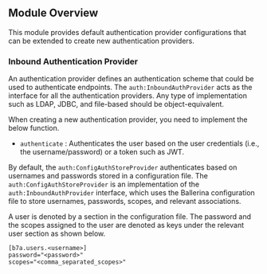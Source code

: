 ## Module Overview

This module provides default authentication provider configurations that can be extended to create new authentication providers.

### Inbound Authentication Provider

An authentication provider defines an authentication scheme that could be used to authenticate endpoints. The `auth:InboundAuthProvider` acts as the interface for all the authentication providers. Any type of implementation such as LDAP, JDBC, and file-based should be object-equivalent.

When creating a new authentication provider, you need to implement the below function.
- `authenticate` : Authenticates the user based on the user credentials (i.e., the username/password) or a token such as JWT.

By default, the `auth:ConfigAuthStoreProvider` authenticates based on usernames and passwords stored in a configuration file. The `auth:ConfigAuthStoreProvider` is an implementation of the `auth:InboundAuthProvider` interface, which uses the Ballerina configuration file to store usernames, passwords, scopes, and relevant associations.

A user is denoted by a section in the configuration file. The password and the scopes assigned to the user are denoted as keys under the relevant user section as shown below.

 ```
 [b7a.users.<username>]
 password="<password>"
 scopes="<comma_separated_scopes>"
 ```
